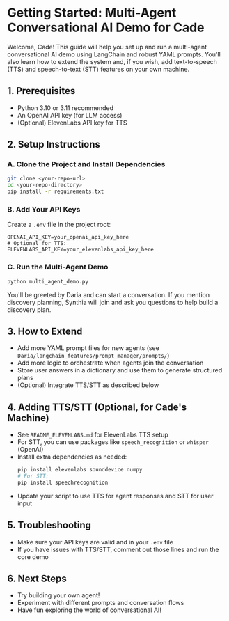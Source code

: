 # Getting Started: Multi-Agent Conversational AI Demo for Cade

Welcome, Cade! This guide will help you set up and run a multi-agent conversational AI demo using LangChain and robust YAML prompts. You'll also learn how to extend the system and, if you wish, add text-to-speech (TTS) and speech-to-text (STT) features on your own machine.

## 1. Prerequisites
- Python 3.10 or 3.11 recommended
- An OpenAI API key (for LLM access)
- (Optional) ElevenLabs API key for TTS

## 2. Setup Instructions

### A. Clone the Project and Install Dependencies
```bash
git clone <your-repo-url>
cd <your-repo-directory>
pip install -r requirements.txt
```

### B. Add Your API Keys
Create a `.env` file in the project root:
```
OPENAI_API_KEY=your_openai_api_key_here
# Optional for TTS:
ELEVENLABS_API_KEY=your_elevenlabs_api_key_here
```

### C. Run the Multi-Agent Demo
```bash
python multi_agent_demo.py
```

You'll be greeted by Daria and can start a conversation. If you mention discovery planning, Synthia will join and ask you questions to help build a discovery plan.

## 3. How to Extend
- Add more YAML prompt files for new agents (see `Daria/langchain_features/prompt_manager/prompts/`)
- Add more logic to orchestrate when agents join the conversation
- Store user answers in a dictionary and use them to generate structured plans
- (Optional) Integrate TTS/STT as described below

## 4. Adding TTS/STT (Optional, for Cade's Machine)
- See `README_ELEVENLABS.md` for ElevenLabs TTS setup
- For STT, you can use packages like `speech_recognition` or `whisper` (OpenAI)
- Install extra dependencies as needed:
  ```bash
  pip install elevenlabs sounddevice numpy
  # For STT:
  pip install speechrecognition
  ```
- Update your script to use TTS for agent responses and STT for user input

## 5. Troubleshooting
- Make sure your API keys are valid and in your `.env` file
- If you have issues with TTS/STT, comment out those lines and run the core demo

## 6. Next Steps
- Try building your own agent!
- Experiment with different prompts and conversation flows
- Have fun exploring the world of conversational AI! 